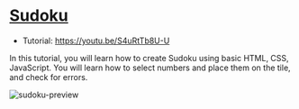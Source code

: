 # [Sudoku](https://youtu.be/S4uRtTb8U-U)
- Tutorial: https://youtu.be/S4uRtTb8U-U

In this tutorial, you will learn how to create Sudoku using basic HTML, CSS, JavaScript. You will learn how to select numbers and place them on the tile, and check for errors.

![sudoku-preview](https://user-images.githubusercontent.com/78777681/163041771-71dd9cfd-7c94-424a-bdc9-4c252ccd66a8.png)
